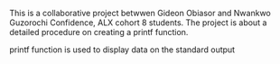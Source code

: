 This is a collaborative project betwwen Gideon Obiasor and Nwankwo Guzorochi Confidence, ALX cohort 8 students.
The project is about a detailed procedure on creating a printf function.

printf function is used to display data on the standard output
